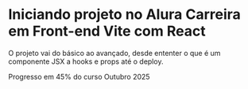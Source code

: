 # Iniciando projeto no Alura Carreira em Front-end Vite com React


O projeto vai do básico ao avançado, desde ententer o que é um componente JSX a hooks e props até o deploy.

Progresso em 45% do curso Outubro 2025

